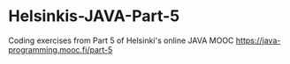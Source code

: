 # Helsinkis-JAVA-Part-5
Coding exercises from Part 5 of Helsinki's online JAVA MOOC https://java-programming.mooc.fi/part-5
